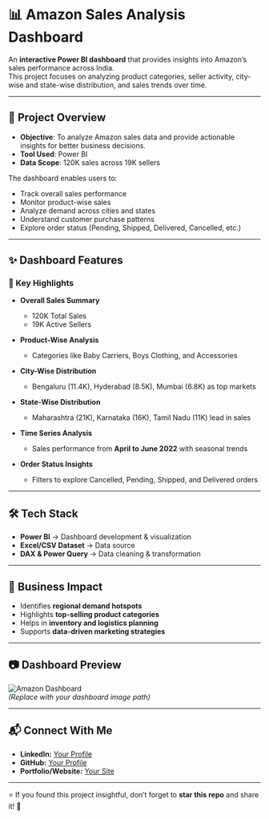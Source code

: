 # 📊 Amazon Sales Analysis Dashboard

An **interactive Power BI dashboard** that provides insights into Amazon’s sales performance across India.  
This project focuses on analyzing product categories, seller activity, city-wise and state-wise distribution, and sales trends over time.

---

## 🚀 Project Overview
- **Objective**: To analyze Amazon sales data and provide actionable insights for better business decisions.  
- **Tool Used**: Power BI  
- **Data Scope**: 120K sales across 19K sellers  

The dashboard enables users to:
- Track overall sales performance  
- Monitor product-wise sales  
- Analyze demand across cities and states  
- Understand customer purchase patterns  
- Explore order status (Pending, Shipped, Delivered, Cancelled, etc.)  

---

## ✨ Dashboard Features
### 📌 Key Highlights
- **Overall Sales Summary**  
  - 120K Total Sales  
  - 19K Active Sellers  

- **Product-Wise Analysis**  
  - Categories like Baby Carriers, Boys Clothing, and Accessories  

- **City-Wise Distribution**  
  - Bengaluru (11.4K), Hyderabad (8.5K), Mumbai (6.8K) as top markets  

- **State-Wise Distribution**  
  - Maharashtra (21K), Karnataka (16K), Tamil Nadu (11K) lead in sales  

- **Time Series Analysis**  
  - Sales performance from **April to June 2022** with seasonal trends  

- **Order Status Insights**  
  - Filters to explore Cancelled, Pending, Shipped, and Delivered orders  

---

## 🛠️ Tech Stack
- **Power BI** → Dashboard development & visualization  
- **Excel/CSV Dataset** → Data source  
- **DAX & Power Query** → Data cleaning & transformation  

---

## 🎯 Business Impact
- Identifies **regional demand hotspots**  
- Highlights **top-selling product categories**  
- Helps in **inventory and logistics planning**  
- Supports **data-driven marketing strategies**  

---

## 📷 Dashboard Preview
![Amazon Dashboard](./assets/amazon_dashboard.png)  
*(Replace with your dashboard image path)*  

---

## 📬 Connect With Me
- **LinkedIn:** [Your Profile](https://www.linkedin.com/in/bhoopendra-vishwakarma/)  
- **GitHub:** [Your Profile](https://github.com/bhuvi16t/)  
- **Portfolio/Website:** [Your Site](https://bhuvi16t.github.io/portfolio/)  

---

⭐ If you found this project insightful, don’t forget to **star this repo** and share it! 🚀
